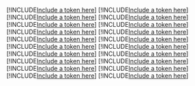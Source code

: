 [!INCLUDE[Include a token here](refs1536757395787/r1.md)]
[!INCLUDE[Include a token here](refs1536757395787/r2.md)]
[!INCLUDE[Include a token here](refs1536757395787/r3.md)]
[!INCLUDE[Include a token here](refs1536757395787/r4.md)]
[!INCLUDE[Include a token here](refs1536757395787/r5.md)]
[!INCLUDE[Include a token here](refs1536757395787/r6.md)]
[!INCLUDE[Include a token here](refs1536757395787/r7.md)]
[!INCLUDE[Include a token here](refs1536757395787/r8.md)]
[!INCLUDE[Include a token here](refs1536757395787/r9.md)]
[!INCLUDE[Include a token here](refs1536757395787/r10.md)]
[!INCLUDE[Include a token here](refs1536757395787/r11.md)]
[!INCLUDE[Include a token here](refs1536757395787/r12.md)]
[!INCLUDE[Include a token here](refs1536757395787/r13.md)]
[!INCLUDE[Include a token here](refs1536757395787/r14.md)]
[!INCLUDE[Include a token here](refs1536757395787/r15.md)]
[!INCLUDE[Include a token here](refs1536757395787/r16.md)]
[!INCLUDE[Include a token here](refs1536757395787/r17.md)]
[!INCLUDE[Include a token here](refs1536757395787/r18.md)]
[!INCLUDE[Include a token here](refs1536757395787/r19.md)]
[!INCLUDE[Include a token here](refs1536757395787/r20.md)]